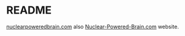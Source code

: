 # README #

[nuclearpoweredbrain.com](http://nuclearpoweredbrain.com) also [Nuclear-Powered-Brain.com](http://Nuclear-Powered-Brain.com) website.
